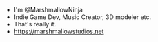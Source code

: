 - I'm @MarshmallowNinja
- Indie Game Dev, Music Creator, 3D modeler etc.
- That's really it.
- https://marshmallowstudios.net
